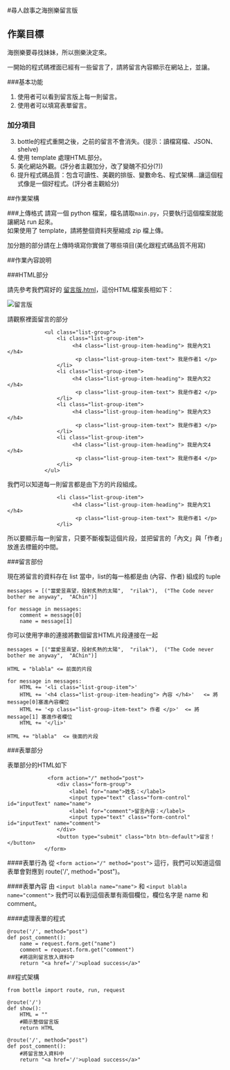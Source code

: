 #尋人啟事之海捌樂留言版

## 作業目標

海捌樂要尋找妹妹，所以捌樂決定來。

一開始的程式碼裡面已經有一些留言了，請將留言內容顯示在網站上，並讓。

###基本功能

1. 使用者可以看到留言版上每一則留言。
2. 使用者可以填寫表單留言。

### 加分項目

3. bottle的程式重開之後，之前的留言不會消失。(提示：讀檔寫檔、JSON、shelve)
3. 使用 template 處理HTML部分。
4. 美化網站外觀。(評分者主觀加分，改了變醜不扣分(?))
5. 提升程式碼品質：包含可讀性、美觀的排版、變數命名、程式架構...讓這個程式像是一個好程式。(評分者主觀給分)


##作業架構

###上傳格式
請寫一個 python 檔案，檔名請取`main.py`，只要執行這個檔案就能讓網站 run 起來。  
如果使用了 template，請將整個資料夾壓縮成 zip 檔上傳。

加分題的部分請在上傳時填寫你實做了哪些項目(美化跟程式碼品質不用寫)

##作業內容說明

###HTML部分

請先參考我們寫好的 [留言版.html](https://gist.github.com/rilak/0e5ed6af6b3e5d19d17aba724e75e559)，這份HTML檔案長相如下：

![留言版](http://i.imgur.com/RMOsuJe.png)

請觀察裡面留言的部分

```
            <ul class="list-group">
                <li class="list-group-item"> 
                     <h4 class="list-group-item-heading"> 我是內文1 </h4>
                      <p class="list-group-item-text"> 我是作者1 </p>
                </li>
                <li class="list-group-item"> 
                     <h4 class="list-group-item-heading"> 我是內文2 </h4>
                      <p class="list-group-item-text"> 我是作者2 </p>
                </li>
                <li class="list-group-item"> 
                     <h4 class="list-group-item-heading"> 我是內文3 </h4>
                      <p class="list-group-item-text"> 我是作者3 </p>
                </li>
                <li class="list-group-item"> 
                     <h4 class="list-group-item-heading"> 我是內文4 </h4>
                      <p class="list-group-item-text"> 我是作者4 </p>
                </li>
            </ul>
```

我們可以知道每一則留言都是由下方的片段組成。

```
                <li class="list-group-item"> 
                     <h4 class="list-group-item-heading"> 我是內文1 </h4>
                      <p class="list-group-item-text"> 我是作者1 </p>
                </li>
```
所以要顯示每一則留言，只要不斷複製這個片段，並把留言的「內文」與「作者」放進去標籤的中間。

###留言部份

現在將留言的資料存在 list 當中，list的每一格都是由 (內容、作者) 組成的 tuple

```
messages = [("當愛昱熹望，投射炙熱的太陽",  "rilak"),  ("The Code never bother me anyway",  "AChin")]

for message in messages:
    comment = message[0]
    name = message[1]
```

你可以使用字串的連接將數個留言HTML片段連接在一起

```
messages = [("當愛昱熹望，投射炙熱的太陽",  "rilak"),  ("The Code never bother me anyway",  "AChin")]

HTML = "blabla" <= 前面的片段

for message in messages:
    HTML += '<li class="list-group-item">'
    HTML += '<h4 class="list-group-item-heading"> 內容 </h4>'   <= 將message[0]塞進內容欄位
    HTML += '<p class="list-group-item-text"> 作者 </p>'  <= 將 message[1] 塞進作者欄位
    HTML += '</li>'
        
HTML += "blabla"  <= 後面的片段
```


###表單部分

表單部分的HTML如下

```
             <form action="/" method="post">
                <div class="form-group">
                    <label for="name">姓名：</label>
                    <input type="text" class="form-control" id="inputText" name="name"> 
                    <label for="comment">留言內容：</label>
                    <input type="text" class="form-control" id="inputText" name="comment"> 
                </div>
                <button type="submit" class="btn btn-default">留言！</button>
            </form>
```

####表單行為
從 `<form action="/" method="post">` 這行，我們可以知道這個表單會對應到 route('/', method="post")。

####表單內容
由 `<input blabla name="name">` 和 `<input blabla name="comment">` 我們可以看到這個表單有兩個欄位，欄位名字是 name 和 comment。

####處理表單的程式

```
@route('/', method="post")
def post_comment():
    name = request.form.get("name")
    comment = request.form.get("comment")
    #將這則留言放入資料中
    return "<a href='/'>upload success</a>"
```

##程式架構
```
from bottle import route, run, request

@route('/')
def show():
    HTML = ""
    #顯示整個留言版
    return HTML
    
@route('/', method="post")
def post_comment():
    #將留言放入資料中
    return "<a href='/'>upload success</a>"
```